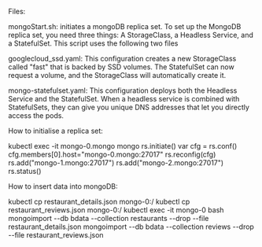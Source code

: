 Files:

mongoStart.sh: initiates a mongoDB replica set. To set up the MongoDB replica set, you need three things: A StorageClass, a Headless Service, and a StatefulSet. This script uses the following two files

googlecloud_ssd.yaml: This configuration creates a new StorageClass called "fast" that is backed by SSD volumes. The StatefulSet can now request a volume, and the StorageClass will automatically create it.
	
mongo-statefulset.yaml: This configuration deploys both the Headless Service and the StatefulSet. When a headless service is combined with StatefulSets, they can give you 	unique DNS addresses that let you directly access the pods.


How to initialise a replica set:
	
kubectl exec -it mongo-0.mongo mongo
rs.initiate()
var cfg = rs.conf()
cfg.members[0].host="mongo-0.mongo:27017"
rs.reconfig(cfg)
rs.add("mongo-1.mongo:27017")
rs.add("mongo-2.mongo:27017")
rs.status()

How to insert data into mongoDB:

kubectl cp restaurant_details.json mongo-0:/
kubectl cp restaurant_reviews.json mongo-0:/
kubectl exec -it mongo-0 bash
mongoimport --db bdata --collection restaurants --drop --file restaurant_details.json
mongoimport --db bdata --collection reviews --drop --file restaurant_reviews.json

